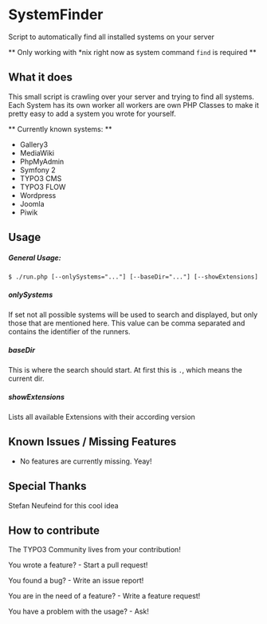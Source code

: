 SystemFinder
============

Script to automatically find all installed systems on your server

** Only working with *nix right now as system command `find` is required **

What it does
------------

This small script is crawling over your server and trying to find all systems. Each System has its own worker all workers are own PHP Classes to make it pretty easy to add a system you wrote for yourself.

** Currently known systems: **

* Gallery3
* MediaWiki
* PhpMyAdmin
* Symfony 2
* TYPO3 CMS
* TYPO3 FLOW
* Wordpress
* Joomla
* Piwik

Usage
---

##### General Usage:

    $ ./run.php [--onlySystems="..."] [--baseDir="..."] [--showExtensions]

##### onlySystems

If set not all possible systems will be used to search and displayed, but only those that are mentioned here. This value can be comma separated and contains the identifier of the runners.

##### baseDir

This is where the search should start. At first this is `.`, which means the current dir.

##### showExtensions

Lists all available Extensions with their according version

Known Issues / Missing Features
---

* No features are currently missing. Yeay!


Special Thanks
---

Stefan Neufeind for this cool idea


How to contribute
-----------------
The TYPO3 Community lives from your contribution!

You wrote a feature? - Start a pull request!

You found a bug? - Write an issue report!

You are in the need of a feature? - Write a feature request!

You have a problem with the usage? - Ask!
